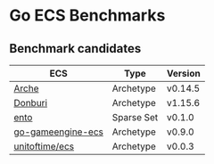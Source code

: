 # Go ECS Benchmarks

## Benchmark candidates

| ECS | Type | Version |
|-----|------|---------|
| [Arche](https://github.com/mlange-42/arche) | Archetype | v0.14.5 |
| [Donburi](https://github.com/yohamta/donburi) | Archetype | v1.15.6 |
| [ento](https://github.com/wwfranczyk/ento) | Sparse Set | v0.1.0 |
| [go-gameengine-ecs](https://github.com/marioolofo/go-gameengine-ecs) | Archetype | v0.9.0 |
| [unitoftime/ecs](https://github.com/unitoftime/ecs) | Archetype | v0.0.3 |
